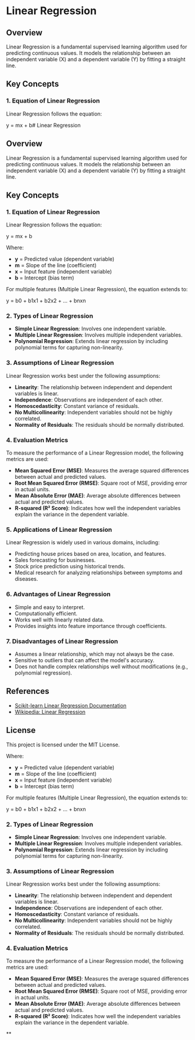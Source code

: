 # Linear Regression

## Overview
Linear Regression is a fundamental supervised learning algorithm used for predicting continuous values. It models the relationship between an independent variable (X) and a dependent variable (Y) by fitting a straight line.

## Key Concepts

### 1. Equation of Linear Regression
Linear Regression follows the equation:

y = mx + b# Linear Regression

## Overview
Linear Regression is a fundamental supervised learning algorithm used for predicting continuous values. It models the relationship between an independent variable (X) and a dependent variable (Y) by fitting a straight line.

## Key Concepts

### 1. Equation of Linear Regression
Linear Regression follows the equation:

y = mx + b

Where:
- **y** = Predicted value (dependent variable)
- **m** = Slope of the line (coefficient)
- **x** = Input feature (independent variable)
- **b** = Intercept (bias term)

For multiple features (Multiple Linear Regression), the equation extends to:

y = b0 + b1x1 + b2x2 + ... + bnxn

### 2. Types of Linear Regression
- **Simple Linear Regression**: Involves one independent variable.
- **Multiple Linear Regression**: Involves multiple independent variables.
- **Polynomial Regression**: Extends linear regression by including polynomial terms for capturing non-linearity.

### 3. Assumptions of Linear Regression
Linear Regression works best under the following assumptions:
- **Linearity**: The relationship between independent and dependent variables is linear.
- **Independence**: Observations are independent of each other.
- **Homoscedasticity**: Constant variance of residuals.
- **No Multicollinearity**: Independent variables should not be highly correlated.
- **Normality of Residuals**: The residuals should be normally distributed.

### 4. Evaluation Metrics
To measure the performance of a Linear Regression model, the following metrics are used:
- **Mean Squared Error (MSE)**: Measures the average squared differences between actual and predicted values.
- **Root Mean Squared Error (RMSE)**: Square root of MSE, providing error in actual units.
- **Mean Absolute Error (MAE)**: Average absolute differences between actual and predicted values.
- **R-squared (R² Score)**: Indicates how well the independent variables explain the variance in the dependent variable.

### 5. Applications of Linear Regression
Linear Regression is widely used in various domains, including:
- Predicting house prices based on area, location, and features.
- Sales forecasting for businesses.
- Stock price prediction using historical trends.
- Medical research for analyzing relationships between symptoms and diseases.

### 6. Advantages of Linear Regression
- Simple and easy to interpret.
- Computationally efficient.
- Works well with linearly related data.
- Provides insights into feature importance through coefficients.

### 7. Disadvantages of Linear Regression
- Assumes a linear relationship, which may not always be the case.
- Sensitive to outliers that can affect the model's accuracy.
- Does not handle complex relationships well without modifications (e.g., polynomial regression).

## References
- [Scikit-learn Linear Regression Documentation](https://scikit-learn.org/stable/modules/generated/sklearn.linear_model.LinearRegression.html)
- [Wikipedia: Linear Regression](https://en.wikipedia.org/wiki/Linear_regression)

## License
This project is licensed under the MIT License.



Where:
- **y** = Predicted value (dependent variable)
- **m** = Slope of the line (coefficient)
- **x** = Input feature (independent variable)
- **b** = Intercept (bias term)

For multiple features (Multiple Linear Regression), the equation extends to:

y = b0 + b1x1 + b2x2 + ... + bnxn

### 2. Types of Linear Regression
- **Simple Linear Regression**: Involves one independent variable.
- **Multiple Linear Regression**: Involves multiple independent variables.
- **Polynomial Regression**: Extends linear regression by including polynomial terms for capturing non-linearity.

### 3. Assumptions of Linear Regression
Linear Regression works best under the following assumptions:
- **Linearity**: The relationship between independent and dependent variables is linear.
- **Independence**: Observations are independent of each other.
- **Homoscedasticity**: Constant variance of residuals.
- **No Multicollinearity**: Independent variables should not be highly correlated.
- **Normality of Residuals**: The residuals should be normally distributed.

### 4. Evaluation Metrics
To measure the performance of a Linear Regression model, the following metrics are used:
- **Mean Squared Error (MSE)**: Measures the average squared differences between actual and predicted values.
- **Root Mean Squared Error (RMSE)**: Square root of MSE, providing error in actual units.
- **Mean Absolute Error (MAE)**: Average absolute differences between actual and predicted values.
- **R-squared (R² Score)**: Indicates how well the independent variables explain the variance in the dependent variable.



**

